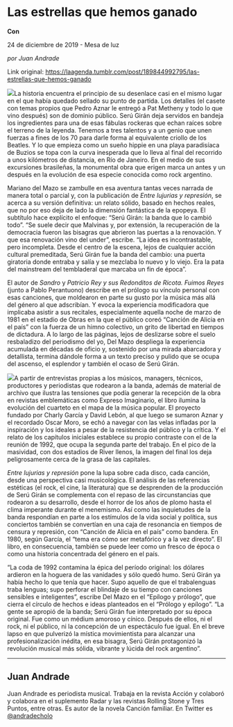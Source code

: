 # Las estrellas que hemos ganado

**Con**

24 de diciembre de 2019 - Mesa de luz

_por Juan Andrade_

Link original: https://laagenda.tumblr.com/post/189844992795/las-estrellas-que-hemos-ganado

![](https://64.media.tumblr.com/153e4618fc5d96efdd2bf7f922b69087/d5c77ae436013b0c-4d/s500x750/205817f65dbd92a98616cd4ac658fa03d16c99fa.jpg)La historia encuentra el principio de su desenlace casi en el mismo lugar en el que había quedado sellado su punto de partida. Los detalles (el casete con temas propios que Pedro Aznar le entregó a Pat Metheny y todo lo que vino después) son de dominio público. Serú Girán deja servidos en bandeja los ingredientes para una de esas fábulas rockeras que echan raíces sobre el terreno de la leyenda. Tenemos a tres talentos y a un genio que unen fuerzas a fines de los 70 para darle forma al equivalente criollo de los Beatles. Y lo que empieza como un sueño hippie en una playa paradisíaca de Buzios se topa con la curva inesperada que lo lleva al final del recorrido a unos kilómetros de distancia, en Río de Janeiro. En el medio de sus excursiones brasileñas, la monumental obra que erigen marca un antes y un después en la evolución de esa especie conocida como rock argentino.


Mariano del Mazo se zambulle en esa aventura tantas veces narrada de manera total o parcial y, con la publicación de *Entre lujurias y represión*, se acerca a su versión definitiva: un relato sólido, basado en hechos reales, que no por eso deja de lado la dimensión fantástica de la epopeya. El subtítulo hace explícito el enfoque: “Serú Girán: la banda que lo cambió todo”. “Se suele decir que Malvinas y, por extensión, la recuperación de la democracia fueron las bisagras que abrieron las puertas a la renovación. Y que esa renovación vino del under”, escribe. “La idea es incontrastable, pero incompleta. Desde el centro de la escena, lejos de cualquier acción cultural premeditada, Serú Girán fue la banda del cambio: una puerta giratoria donde entraba y salía y se mezclaba lo nuevo y lo viejo. Era la pata del mainstream del tembladeral que marcaba un fin de época”.


El autor de *Sandro* y *Patricio Rey y sus Redonditos de Ricota. Fuimos Reyes* (junto a Pablo Perantuono) describe en el prólogo su vínculo personal con esas canciones, que moldearon en parte su gusto por la música más allá del género al que adscribían. Y evoca la experiencia modificadora que implicaba asistir a sus recitales, especialmente aquella noche de marzo de 1981 en el estadio de Obras en la que el público coreó “Canción de Alicia en el país” con la fuerza de un himno colectivo, un grito de libertad en tiempos de dictadura. A lo largo de las páginas, lejos de deslizarse sobre el suelo resbaladizo del periodismo del yo, Del Mazo despliega la experiencia acumulada en décadas de oficio y, sostenido por una mirada abarcadora y detallista, termina dándole forma a un texto preciso y pulido que se ocupa del ascenso, el esplendor y también el ocaso de Serú Girán. 


![](https://64.media.tumblr.com/2f56627aa9c5fac136bb2f9874291879/d5c77ae436013b0c-89/s250x400/a52d351f2957fba4de4a75aee658f20a2cbd1e27.jpg)A partir de entrevistas propias a los músicos, managers, técnicos, productores y periodistas que rodearon a la banda, además de material de archivo que ilustra las tensiones que podía generar la recepción de la obra en revistas emblemáticas como Expreso Imaginario, el libro ilumina la evolución del cuarteto en el mapa de la música popular. El proyecto fundado por Charly García y David Lebón, al que luego se sumaron Aznar y el recordado Oscar Moro, se echó a navegar con las velas infladas por la inspiración y los ideales a pesar de la resistencia del público y la crítica. Y el relato de los capítulos iniciales establece su propio contraste con el de la reunión de 1992, que ocupa la segunda parte del trabajo. En el pico de la masividad, con dos estadios de River llenos, la imagen del final los deja peligrosamente cerca de la grasa de las capitales.


*Entre lujurias y represión* pone la lupa sobre cada disco, cada canción, desde una perspectiva casi musicológica. El análisis de las referencias estéticas (el rock, el cine, la literatura) que se desprenden de la producción de Serú Girán se complementa con el repaso de las circunstancias que rodearon a su desarrollo, desde el horror de los años de plomo hasta el clima imperante durante el menemismo. Así como las inquietudes de la banda respondían en parte a los estímulos de la vida social y política, sus conciertos también se convertían en una caja de resonancia en tiempos de censura y represión, con “Canción de Alicia en el país” como bandera. En 1980, según García, el “tema era cómo ser metafórico y a la vez directo”. El libro, en consecuencia, también se puede leer como un fresco de época o como una historia concentrada del género en el país.


“La coda de 1992 contamina la épica del período original: los dólares ardieron en la hoguera de las vanidades y sólo quedó humo. Serú Girán ya había hecho lo que tenía que hacer. Supo aquello de que el trabalenguas traba lenguas; supo perforar el blindaje de su tiempo con canciones sensibles e inteligentes”, escribe Del Mazo en el “Epílogo y prólogo”, que cierra el círculo de hechos e ideas planteados en el “Prólogo y epílogo”. “La gente se apropió de la banda; Serú Girán fue interpretado por su época original. Fue como un médium amoroso y cínico. Después de ellos, ni el rock, ni el público, ni la concepción de un espectáculo fue igual. En el breve lapso en que pulverizó la mística movimientista para alcanzar una profesionalización inédita, en esa bisagra, Serú Girán protagonizó la revolución musical más sólida, vibrante y lúcida del rock argentino”.




---

 Juan Andrade
-------------

Juan Andrade es periodista musical. Trabaja en la revista Acción y colaboró y colabora en el suplemento Radar y las revistas Rolling Stone y Tres Puntos, entre otras. Es autor de la novela Canción familiar. En Twitter es [@andradecholo](https://twitter.com/andradecholo) 

